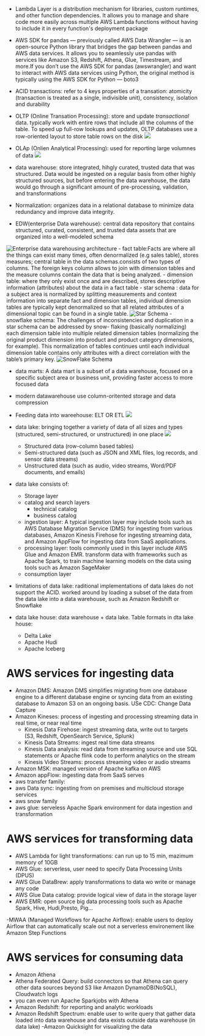 - Lambda Layer is a distribution mechanism for libraries, custom runtimes, and other function dependencies. It allows you to manage and share code more easily across multiple AWS Lambda functions without having to include it in every function's deployment package
- AWS SDK for pandas — previously called AWS Data Wrangler — is an open-source Python library that bridges the gap between pandas and AWS data services. It allows you to seamlessly use pandas with services like Amazon S3, Redshift, Athena, Glue, Timestream, and more.If you don’t use the AWS SDK for pandas (awswrangler) and want to interact with AWS data services using Python, the original method is typically using the AWS SDK for Python — boto3
- ACID transactions: refer to 4 keys properties of a transation: atomicity (transaction is treated as a single, indivisible unit), consistency, isolation and durability 
- OLTP (Online Transation Processing): store and update *transactional* data. typically work with entire rows that include all the columns of the table. To speed up full-row lookups and updates, OLTP databases use a row-oriented layout to store table rows on the disk
![](../images/OLTP.png)

- OLAp (Onlien Analytical Processing): used for reporting large volumnes of data
![](../images/colum_oritented_layout.png)
- data warehouse: store integrated, hihgly curated, trusted data that was structured. Data would be ingested on a
regular basis from other highly structured sources, but before entering the data warehouse, the
data would go through a significant amount of pre-processing, validation, and transformations
- Normalization: organizes data in a relational database to minimize data redundancy and improve data integrity.
- EDW(enterprise Data warehouse): central data repository that contains structured,
curated, consistent, and trusted data assets that are organized into a well-modeled schema

![Enterprise data warehousing architecture](../images/enterprise_datawarehouse_architecture.png)
    - fact table:Facts are where all the things can exist many times, often denormalized (e.g sales table), stores measures; central table in the data schemas.consists of two types of columns. The foreign keys column allows to join with dimension tables and the measure columns contain the data that is being analyzed.
    - dimension table: where they only exist once and are described, stores descriptive information (attributes) about the data in a fact table
    - star schema : data for a subject area is normalized by splitting measurements and
context information into separate fact and dimension tables, individual dimension tables are
typically kept denormalized so that all related attributes of a dimensional topic can be found in
a single table.
    ![Star Schema](../images/star_schema.png)
    - snowflake schema: The challenges of inconsistencies and duplication in a star schema can be addressed by snow-
flaking (basically normalizing) each dimension table into multiple related dimension tables
(normalizing the original product dimension into product and product category dimensions, for
example). This normalization of tables continues until each individual dimension table contains
only attributes with a direct correlation with the table’s primary key.
    ![SnowFlake Schema](../images/snowflake_schema.png)
- data marts: A data mart is a subset of a data warehouse, focused on a specific subject area or business unit, providing faster access to more focused data
- modern datawarehouse use column-oritented storage and data compression
- Feeding data into wareehouse: ELT OR ETL 
![](../images/ETL.png)

- data lake: bringing together a variety of data of all sizes and types (structured, semi-structured, or unstructured) in one place
![](../images/data_lake.png)
    - Structured data (row-column based tables)
    - Semi-structured data (such as JSON and XML files, log records, and sensor data streams)
    - Unstructured data (such as audio, video streams, Word/PDF documents, and emails)
- data lake consists of: 
    - Storage layer
    - catalog and search layers
        - technical catalog
        - business catalog
    - ingestion layer: A typical ingestion layer may include tools such as AWS Database Migration Service (DMS) for
ingesting from various databases, Amazon Kinesis Firehose for ingesting streaming data, and
Amazon AppFlow for ingesting data from SaaS applications.
    - processing layer: tools commonly used in this layer include AWS Glue and Amazon EMR. transform
data with frameworks such as Apache Spark, to train machine learning models on the data using
tools such as Amazon SageMaker
    - consumption layer
- limitations of data lake: raditional implementations of data lakes do not support the ACID. worked around by loading a subset of the data from the data lake into a data warehouse, such as Amazon Redshift or Snowflake

- data lake house: data warehouse + data lake. Table formats in dta lake house:
    - Delta Lake
    - Apache Hudi
    - Apache Iceberg

# AWS services for ingesting data
- Amazon DMS: Amazon DMS simplifies migrating from one database engine to a different database
engine or syncing data from an existing database to Amazon S3 on an ongoing basis. USe CDC: Change Data Capture
- Amazon Kineses: process of ingesting and processing streaming data in real time, or near real time
    - Kinesis Data Firehose: ingest streaming data, write out to targets (S3, Redshift, OpenSearch Service, Splunk)
    - Kinesis Data Streams: ingest real time data streams
    - Kinesis Data analysis: read data from streaming source and use SQL statements or Apache flink code to perform analytics on the stream
    - Kinesis Video Streams: process streaming video or audio streams
- Amazon MSK: managed version of Apache kafka on AWS
- Amazon appFlow: ingesting data from SaaS serves
- aws transfer family: 
- aws Data sync: ingesting from on premises and multicloud storage services
- aws snow family
- aws glue: serveless Apache Spark environment for data ingestion and transformation

# AWS services for transforming data
- AWS Lambda for light transformations: can run up to 15 min, mazimum memory of 10GB
- AWS Glue: serverless, user need to specify Data Processing Units (DPUS)
- AWS Glue DataBrew: apply transformations to data wo write or manage any code
- AWS Glue Data catalog: provide logical view of data in the storage layer
 - AWS EMR: open source big data processing tools such as Apache Spark, Hive, Hudi,Presto, Pig...


-MWAA (Managed Workflows for Apache Airflow): enable users to deploy Airflow that can automatically scale out
not a serverless environement like Amazon Step Functions

# AWS services for consuming  data
- Amazon Athena 
- Athena Federated Query: build connectors so that Athena can query other data sources beyond S3 like Amazon DynamoDB(NoSQL), Cloudwatch logs
- you can even run Apache Sparkjobs with Athena
- Amazon Redshift: for reporting and analytic workloads
- Amazon Redshift Spectrum: enable user to write query that gather data loaded into data warehouse and data exists outside data warehouse (in data lake)
-Amazon Quicksight for visualizing the data
